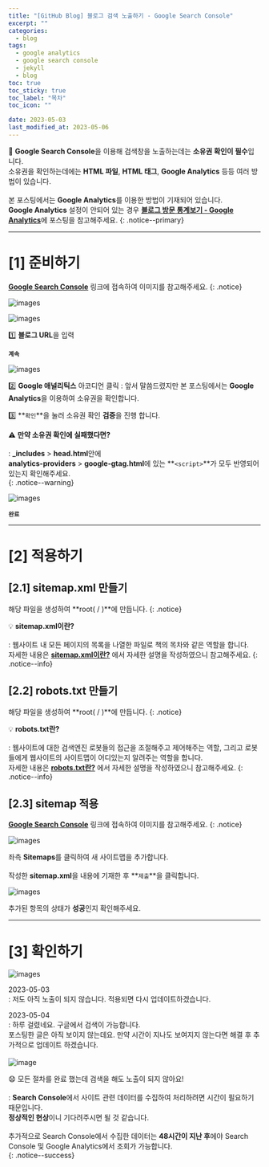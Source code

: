 ```yaml
---
title: "[GitHub Blog] 블로그 검색 노출하기 - Google Search Console"
excerpt: ""
categories:
  - blog
tags:
  - google analytics
  - google search console
  - jekyll
  - blog
toc: true
toc_sticky: true
toc_label: "목차"
toc_icon: ""

date: 2023-05-03
last_modified_at: 2023-05-06
---
```

📌 **Google Search Console**을 이용해 검색창을 노출하는데는 **소유권 확인이 필수**입니다.<br>
소유권을 확인하는데에는 **HTML 파일**, **HTML 태그**, **Google Analytics** 등등 여러 방법이 있습니다.<br><br>
본 포스팅에서는 **Google Analytics**를 이용한 방법이 기재되어 있습니다.<br>
**Google Analytics** 설정이 안되어 있는 경우 [**블로그 방문 통계보기 - Google Analytics**](https://kunheelib.github.io/blog/integrate-google-analytics/)에 포스팅을 참고해주세요.
{: .notice--primary}

- - - - - - - - - - - - - - - - - - - - - - - - - - - - - - - - - - - - - - - - - - - - - - - - - - - - - - - - - - - - 
# [1] 준비하기

[**Google Search Console**](https://search.google.com/search-console) 링크에 접속하여 이미지를 참고해주세요.
{: .notice}

![images](https://user-images.githubusercontent.com/131929869/235844953-d777a25c-970e-489c-9d68-e851bbf3bbdf.png)

![images](https://user-images.githubusercontent.com/131929869/235851821-e0e8b31b-fea5-4d69-9a07-9d4cba20ebf2.png)

>
 1️⃣ **블로그 URL**을 입력
>
 **`계속`**

![images](https://user-images.githubusercontent.com/131929869/235844967-a0b35f53-ddc9-4af3-baef-798d8a5410fc.png)

>
 2️⃣ **Google 애널리틱스** 아코디언 클릭
  : 앞서 말씀드렸지만 본 포스팅에서는 **Google Analytics**을 이용하여 소유권을 확인합니다.
>
 3️⃣ **`확인`**을 눌러 소유권 확인 **검증**을 진행 합니다.

⚠️ **만약 소유권 확인에 실패했다면?**<br><br>
 : **_includes** > **head.html**안에<br>
   **analytics-providers** > **google-gtag.html**에 있는 **`<script>`**가 모두 반영되어 있는지 확인해주세요.<br>
{: .notice--warning}

![images](https://user-images.githubusercontent.com/131929869/235852095-8052da32-962d-4781-8674-840633747dd1.png)

>
 **`완료`**

- - - - - - - - - - - - - - - - - - - - - - - - - - - - - - - - - - - - - - - - - - - - - - - - - - - - - - - - - - - - 
# [2] 적용하기

## [2.1] sitemap.xml 만들기

<script src="https://gist.github.com/kunheelib/74f60a40cfea9f9719a8df38430097b9.js"></script>

해당 파일을 생성하여 **root( / )**에 만듭니다.
{: .notice}

💡 **sitemap.xml이란?**<br><br>
 : 웹사이트 내 모든 페이지의 목록을 나열한 파일로 책의 목차와 같은 역할을 합니다.<br>
 자세한 내용은 [**sitemap.xml이란?**]() 에서 자세한 설명을 작성하였으니 참고해주세요.
{: .notice--info}

## [2.2] robots.txt 만들기

<script src="https://gist.github.com/kunheelib/2af61e0fd50825ed1c6661b8cdc3adb8.js"></script>

해당 파일을 생성하여 **root( / )**에 만듭니다.
{: .notice}

💡 **robots.txt란?**<br><br>
 : 웹사이트에 대한 검색엔진 로봇들의 접근을 조절해주고 제어해주는 역할, 그리고 로봇들에게 웹사이트의 사이트맵이 어디있는지 알려주는 역할을 합니다.<br>
 자세한 내용은 [**robots.txt란?**]() 에서 자세한 설명을 작성하였으니 참고해주세요.
{: .notice--info}

## [2.3] sitemap 적용

[**Google Search Console**](https://search.google.com/search-console) 링크에 접속하여 이미지를 참고해주세요.
{: .notice}

![images](https://user-images.githubusercontent.com/131929869/235844973-37214466-fbc2-49fc-9f90-f699db09e198.png)

>
 좌측 **Sitemaps**를 클릭하여 새 사이트맵을 추가합니다.<br><br>
 작성한 **sitemap.xml**을 내용에 기재한 후 **`제출`**을 클릭합니다.

![images](https://user-images.githubusercontent.com/131929869/235844974-0cc13de9-01f9-4b0b-8110-500f13257cc1.png)

>
 추가된 항목의 상태가 **성공**인지 확인해주세요.

- - - - - - - - - - - - - - - - - - - - - - - - - - - - - - - - - - - - - - - - - - - - - - - - - - - - - - - - - - - - 
# [3] 확인하기

![images](https://user-images.githubusercontent.com/131929869/235868952-83813d80-d03e-4977-b722-e990ea103c0a.png)

>
 2023-05-03<br>
  : 저도 아직 노출이 되지 않습니다. 적용되면 다시 업데이트하겠습니다.
>
 2023-05-04<br>
  : 하루 걸렸네요. 구글에서 검색이 가능합니다.<br>
  포스팅한 글은 아직 보이지 않는데요. 만약 시간이 지나도 보여지지 않는다면 해결 후 추가적으로 업데이트 하겠습니다.<br><br>
  ![image](https://user-images.githubusercontent.com/131929869/236216215-1c68891c-409b-4c5d-9a59-fb77c051c0a3.png)



😧 모든 절차를 완료 했는데 검색을 해도 노출이 되지 않아요!<br><br>
 : **Search Console**에서 사이트 관련 데이터를 수집하여 처리하려면 시간이 필요하기 때문입니다.<br>
  **정상적인 현상**이니 기다려주시면 될 것 같습니다.<br><br>
  추가적으로 Search Console에서 수집한 데이터는 **48시간이 지난 후**에야 Search Console 및 Google Analytics에서 조회가 가능합니다.<br>
{: .notice--success}
